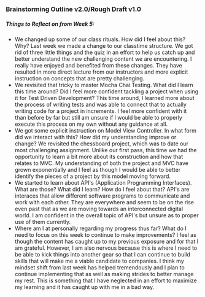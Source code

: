 ### Brainstorming Outline v2.0/Rough Draft v1.0

##### Things to Reflect on from Week 5:
* We changed up some of our class rituals.  How did I feel about this?  Why?
Last week we made a change to our classtime structure.  We got rid of three little things and the quiz in an effort to help us catch up and better understand the new challenging content we are encountering.  I really have enjoyed and benefited from these changes.  They have resulted in more direct lecture from our instructors and more explicit instruction on concepts that are pretty challenging.
* We revisited that tricky to master Mocha Chai Testing.  What did I learn this time around?  Did I feel more confident tackling a project when using it for Test Driven Development?
This time around, I learned more about the process of writing tests and was able to connect that to actually writing code for a project in increments.  I feel more confident with it than before by far but still am unsure if I would be able to properly execute this process on my own without any guidance at all.
* We got some explicit instruction on Model View Controller.  In what form did we interact with this?  How did my understanding improve or change?
We revisited the chessboard project, which was to date our most challenging assignment.  Unlike our first pass, this time we had the opportunity to learn a bit more about its construction and how that relates to MVC.  My understanding of both the project and MVC have grown exponentially and I feel as though I would be able to better identify the pieces of a project by this model moving forward.
* We started to learn about API's (Application Programming Interfaces).  What are those?  What did I learn?  How do I feel about that?
API's are interaces that allow different software programs to communicate and work with each other.  They are everywhere and seem to be on the rise even past that as we are moving towards an interconnected digital world.  I am confident in the overall topic of API's but unsure as to proper use of them currently.
* Where am I at personally regarding my progress thus far?  What do I need to focus on this week to continue to make improvements?
I feel as though the content has caught up to my previous exposure and for that I am grateful.  However, I am also nervous because this is where I need to be able to kick things into another gear so that I can continue to build skills that will make me a viable candidate to companies.  I think my mindset shift from last week has helped tremendously and I plan to continue implementing that as well as making strides to better manage my rest.  This is something that I have neglected in an effort to maximize my learning and it has caught up with me in a bad way.


